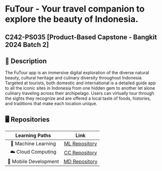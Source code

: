 # FuTour - Your travel companion to explore the beauty of Indonesia.
##  C242-PS035 [Product-Based Capstone - Bangkit 2024 Batch 2]

## 📑 Description
The FuTour app is an immersive digital exploration of the diverse natural beauty, cultural heritage and culinary diversity throughout Indonesia. Targeted at tourists, both domestic and international is a detailed guide app to all the iconic sites in Indonesia from one hidden gem to another let alone culinary traveling across their archipelago. Users can virtually tour through the sights they recognize and are offered a local taste of foods, histories, and traditions that make each location unique.

## 🖥️ Repositories
|   Learning Paths      |                           Link                            |
| :-------------------: | :-------------------------------------------------------: |
| 🤖 Machine Learning   | [ML Repository](https://github.com/FuTour-App/Futour-ML) |
| ☁️ Cloud Computing    | [CC Repository](https://github.com/FuTour-App/Futour-CC) |
| 📱 Mobile Development | [MD Repository](https://github.com/FuTour-App/Futour-MD) |



